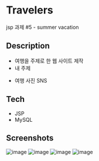 # Travelers
jsp 과제 #5 - summer vacation

## Description
* 여행을 주제로 한 웹 사이트 제작
* 내 주제
- 여행 사진 SNS

## Tech 
* JSP
* MySQL

## Screenshots
![image](https://user-images.githubusercontent.com/22957868/47326934-103abc00-d6a6-11e8-99aa-f20c6f06a448.png)
![image](https://user-images.githubusercontent.com/22957868/47326984-4c6e1c80-d6a6-11e8-86f3-52ba3e73bc35.png)
![image](https://user-images.githubusercontent.com/22957868/47327046-91924e80-d6a6-11e8-900c-2186c6f5e955.png)
![image](https://user-images.githubusercontent.com/22957868/47327011-63ad0a00-d6a6-11e8-96a6-0bbc21fe3794.png)
